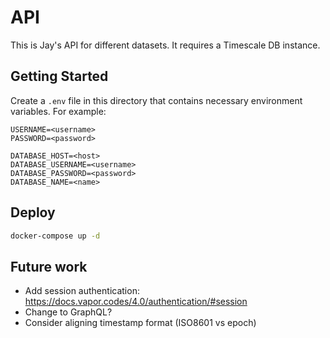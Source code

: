 # API

This is Jay's API for different datasets. It requires a Timescale DB instance.

## Getting Started

Create a `.env` file in this directory that contains necessary environment variables. For example:

```
USERNAME=<username>
PASSWORD=<password>

DATABASE_HOST=<host>
DATABASE_USERNAME=<username>
DATABASE_PASSWORD=<password>
DATABASE_NAME=<name>
```

## Deploy

```bash
docker-compose up -d
```

## Future work

- Add session authentication: https://docs.vapor.codes/4.0/authentication/#session
- Change to GraphQL?
- Consider aligning timestamp format (ISO8601 vs epoch)
